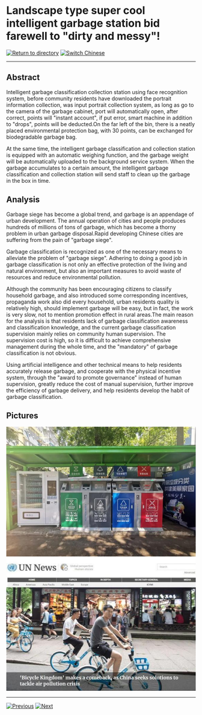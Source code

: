 # Landscape type super cool intelligent garbage station bid farewell to "dirty and messy"!

[![Return to directory](http://img.shields.io/badge/Click-Back-875A7B.svg?style=flat&colorA=8F8F8F)](/)
[![Switch Chinese](http://img.shields.io/badge/Switch-Chinese-875A7B.svg?style=flat&colorA=8F8F8F)](https://doc.shanghaiopen.org.cn/case/11/4.html)

----------

## Abstract

Intelligent garbage classification collection station using face recognition system, before community residents have downloaded the portrait information collection, was input portrait collection system, as long as go to the camera of the garbage cabinet, port will automatically open, after correct, points will "instant account", if put error, smart machine in addition to "drops", points will be deducted.On the far left of the bin, there is a neatly placed environmental protection bag, with 30 points, can be exchanged for biodegradable garbage bag.

At the same time, the intelligent garbage classification and collection station is equipped with an automatic weighing function, and the garbage weight will be automatically uploaded to the background service system. When the garbage accumulates to a certain amount, the intelligent garbage classification and collection station will send staff to clean up the garbage in the box in time.


## Analysis

Garbage siege has become a global trend, and garbage is an appendage of urban development. The annual operation of cities and people produces hundreds of millions of tons of garbage, which has become a thorny problem in urban garbage disposal.Rapid developing Chinese cities are suffering from the pain of "garbage siege".

Garbage classification is recognized as one of the necessary means to alleviate the problem of "garbage siege". Adhering to doing a good job in garbage classification is not only an effective protection of the living and natural environment, but also an important measures to avoid waste of resources and reduce environmental pollution.

Although the community has been encouraging citizens to classify household garbage, and also introduced some corresponding incentives, propaganda work also did every household, urban residents quality is relatively high, should implement garbage will be easy, but in fact, the work is very slow, not to mention promotion effect in rural areas.The main reason for the analysis is that residents lack of garbage classification awareness and classification knowledge, and the current garbage classification supervision mainly relies on community human supervision. The supervision cost is high, so it is difficult to achieve comprehensive management during the whole time, and the "mandatory" of garbage classification is not obvious.

Using artificial intelligence and other technical means to help residents accurately release garbage, and cooperate with the physical incentive system, through the "award to promote governance" instead of human supervision, greatly reduce the cost of manual supervision, further improve the efficiency of garbage delivery, and help residents develop the habit of garbage classification.


## Pictures

![图片](11.4.1.jpg)
![图片](11.4.2.jpg)

----------
 [![Previous](http://img.shields.io/badge/View-Previous-875A7B.svg?style=flat&colorA=8F8F8F)](https://doc.shanghaiopen.org.cn/case/11/en_3.html)
 [![Next](http://img.shields.io/badge/View-Next-875A7B.svg?style=flat&colorA=8F8F8F)](https://doc.shanghaiopen.org.cn/case/11/en_5.html)
